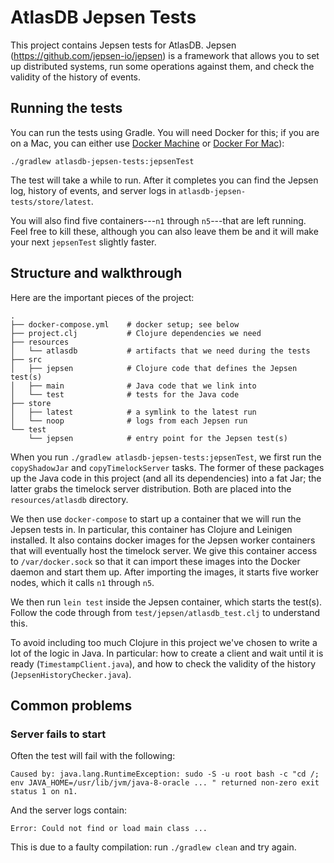 # AtlasDB Jepsen Tests

This project contains Jepsen tests for AtlasDB. Jepsen (<https://github.com/jepsen-io/jepsen>) is a framework that allows you to set up distributed systems, run some operations against them, and check the validity of the history of events.

## Running the tests

You can run the tests using Gradle. You will need Docker for this; if you are on a Mac, you can either use [Docker Machine](https://docs.docker.com/machine/) or [Docker For Mac](https://docs.docker.com/engine/installation/mac/)):

```
./gradlew atlasdb-jepsen-tests:jepsenTest
```

The test will take a while to run. After it completes you can find the Jepsen log, history of events, and server logs in `atlasdb-jepsen-tests/store/latest`.

You will also find five containers---`n1` through `n5`---that are left running. Feel free to kill these, although you can also leave them be and it will make your next `jepsenTest` slightly faster.

## Structure and walkthrough

Here are the important pieces of the project:

```
.
├── docker-compose.yml    # docker setup; see below
├── project.clj           # Clojure dependencies we need
├── resources
│   └── atlasdb           # artifacts that we need during the tests
├── src
│   ├── jepsen            # Clojure code that defines the Jepsen test(s)
│   ├── main              # Java code that we link into
│   └── test              # tests for the Java code
├── store
│   ├── latest            # a symlink to the latest run
│   └── noop              # logs from each Jepsen run
└── test
    └── jepsen            # entry point for the Jepsen test(s)
```

When you run `./gradlew atlasdb-jepsen-tests:jepsenTest`, we first run the `copyShadowJar` and `copyTimelockServer` tasks. The former of these packages up the Java code in this project (and all its dependencies) into a fat Jar; the latter grabs the timelock server distribution. Both are placed into the `resources/atlasdb` directory.

We then use `docker-compose` to start up a container that we will run the Jepsen tests in. In particular, this container has Clojure and Leinigen installed. It also contains docker images for the Jepsen worker containers that will eventually host the timelock server. We give this container access to `/var/docker.sock` so that it can import these images into the Docker daemon and start them up. After importing the images, it starts five worker nodes, which it calls `n1` through `n5`.

We then run `lein test` inside the Jepsen container, which starts the test(s). Follow the code through from `test/jepsen/atlasdb_test.clj` to understand this.

To avoid including too much Clojure in this project we've chosen to write a lot of the logic in Java. In particular: how to create a client and wait until it is ready (`TimestampClient.java`), and how to check the validity of the history (`JepsenHistoryChecker.java`).

## Common problems

### Server fails to start

Often the test will fail with the following:

```
Caused by: java.lang.RuntimeException: sudo -S -u root bash -c "cd /; env JAVA_HOME=/usr/lib/jvm/java-8-oracle ... " returned non-zero exit status 1 on n1.
```

And the server logs contain:

```
Error: Could not find or load main class ...
```

This is due to a faulty compilation: run `./gradlew clean` and try again.
